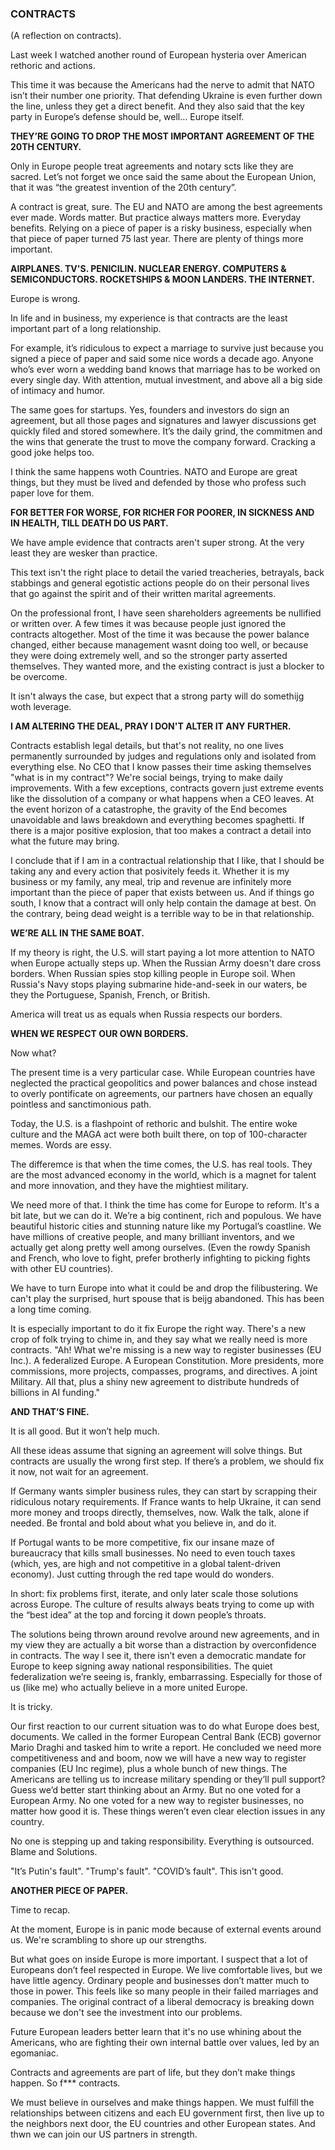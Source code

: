 ### CONTRACTS

(A reflection on contracts).

Last week I watched another round of European hysteria over American rethoric and actions.

This time it was because the Americans had the nerve to admit that NATO isn’t their number one priority. That defending Ukraine is even further down the line, unless they get a direct benefit. And they also said that the key party in Europe’s defense should be, well… Europe itself.

**THEY’RE GOING TO DROP THE MOST IMPORTANT AGREEMENT OF THE 20TH CENTURY.**

Only in Europe people treat agreements and notary scts like they are sacred. Let’s not forget we once said the same about the European Union, that it was “the greatest invention of the 20th century”.

A contract is great, sure. The EU and NATO are among the best agreements ever made. Words matter. But practice always matters more. Everyday benefits. Relying on a piece of paper is a risky business, especially when that piece of paper turned 75 last year. There are plenty of things more important.

**AIRPLANES. TV'S. PENICILIN. NUCLEAR ENERGY. COMPUTERS & SEMICONDUCTORS. ROCKETSHIPS & MOON LANDERS. THE INTERNET.**

Europe is wrong.

In life and in business, my experience is that contracts are the least important part of a long relationship. 

For example, it’s ridiculous to expect a marriage to survive just because you signed a piece of paper and said some nice words a decade ago. Anyone who’s ever worn a wedding band knows that marriage has to be worked on every single day. With attention, mutual investment, and above all a big side of intimacy and humor.

The same goes for startups. Yes, founders and investors do sign an agreement, but all those pages and signatures and lawyer discussions get quickly filed and stored somewhere. It’s the daily grind, the commitmen and the wins that generate the trust to move the company forward. Cracking a good joke helps too. 

I think the same happens woth Countries. NATO and Europe are great things, but they must be lived and defended by those who profess such paper love for them.

**FOR BETTER FOR WORSE, FOR RICHER FOR POORER, IN SICKNESS AND IN HEALTH, TILL DEATH DO US PART.**

We have ample evidence that contracts aren't super strong. At the very least they are wesker than practice.

This text isn't the right place to detail the varied treacheries, betrayals, back stabbings and general egotistic actions people do on their personal lives that go against the spirit and of their written marital agreements.

On the professional front, I have seen shareholders agreements be nullified or written over. A few times it was because people just ignored the contracts altogether. Most of the time it was because the power balance changed, either because management wasnt doing too well, or because they were doing extremely well, and so the stronger party asserted themselves. They wanted more, and the existing contract is just a blocker to be overcome.

It isn't always the case, but expect that a strong party will do somethijg woth leverage.

**I AM ALTERING THE DEAL, PRAY I DON'T ALTER IT ANY FURTHER.**

Contracts establish legal details, but that's not reality, no one lives permanently surrounded by judges and regulations only and isolated from everything else. No CEO that I know passes their time asking themselves "what is in my contract"? We're social beings, trying to make daily improvements. With a few exceptions, contracts govern just extreme events like the dissolution of a company or what happens when a CEO leaves. At the event horizon of a catastrophe, the gravity of the End becomes unavoidable and laws breakdown and everything becomes spaghetti. If there is a major positive explosion, that too makes a contract a detail into what the future may bring.

I conclude that if I am in a contractual relationship that I like, that I should be taking any and every action that posivitely feeds it. Whether it is my business or my family, any meal, trip and revenue are infinitely more important than the piece of paper that exists between us. And if things go south, I know that a contract will only help contain the damage at best. On the contrary, being dead weight is a terrible way to be in that relationship.

**WE’RE ALL IN THE SAME BOAT.**

If my theory is right, the U.S. will start paying a lot more attention to NATO when Europe actually steps up. When the Russian Army doesn't dare cross borders. When Russian spies stop killing people in Europe soil. When Russia's Navy stops playing submarine hide-and-seek in our waters, be they the Portuguese, Spanish, French, or British.

America will treat us as equals when Russia respects our borders.

**WHEN WE RESPECT OUR OWN BORDERS.**

Now what?

The present time is a very particular case. While European countries have neglected the practical geopolitics and power balances and chose instead to overly pontificate on agreements, our partners have chosen an equally pointless and sanctimonious path.

Today, the U.S. is a flashpoint of rethoric and bulshit. The entire woke culture and the MAGA act were both built there, on top of 100-character memes. Words are essy.

The differemce is that when the time comes, the U.S. has real tools. They are the most advanced economy in the world, which is a magnet for talent and more innovation, and they have the mightiest military.

We need more of that. I think the time has come for Europe to reform. It's a bit late, but we can do it. We’re a big continent, rich and populous. We have beautiful historic cities and stunning nature like my Portugal’s coastline. We have millions of creative people, and many brilliant inventors, and we actually get along pretty well among ourselves. (Even the rowdy Spanish and French, who love to fight, prefer brotherly infighting to picking fights with other EU countries).

We have to turn Europe into what it could be and drop the filibustering. We can't play the surprised, hurt spouse that is beijg abandoned. This has been a long time coming.

It is especially important to do it fix Europe the right way. There's a new crop of folk trying to chime in, and they say what we really need is more contracts. "Ah! What we're missing is a new way to register businesses (EU Inc.). A federalized Europe. A European Constitution. More presidents, more commissions, more projects, compasses, programs, and directives. A joint Military. All that, plus a shiny new agreement to distribute hundreds of billions in AI funding."

**AND THAT’S FINE.**

It is all good. But it won’t help much.

All these ideas assume that signing an agreement will solve things. But contracts are usually the wrong first step. If there’s a problem, we should fix it now, not wait for an agreement.

If Germany wants simpler business rules, they can start by scrapping their ridiculous notary requirements. If France wants to help Ukraine, it can send more money and troops directly, themselves, now. Walk the talk, alone if needed. Be frontal and bold about what you believe in, and do it. 

If Portugal wants to be more competitive, fix our insane maze of bureaucracy that kills small businesses. No need to even touch taxes (which, yes, are high and not competitive in a global talent-driven economy). Just cutting through the red tape would do wonders.

In short: fix problems first, iterate, and only later scale those solutions across Europe. The culture of results always beats trying to come up with the “best idea” at the top and forcing it down people’s throats.

The solutions being thrown around revolve around new agreements, and in my view they are actually a bit worse than a distraction by overconfidence in contracts. The way I see it, there isn’t even a democratic mandate for Europe to keep signing away national responsibilities. The quiet federalization we’re seeing is, frankly, embarrassing. Especially for those of us (like me) who actually believe in a more united Europe.

It is tricky.

Our first reaction to our current situation was to do what Europe does best, documents. We called in the former European Central Bank (ECB) governor Mario Draghi and tasked him to write a report. He concluded we need more competitiveness and and boom, now we will have a new way to register companies (EU Inc regime), plus a whole bunch of new things. The Americans are telling us to increase military spending or they’ll pull support? Guess we’d better start thinking about an Army. But no one voted for a European Army. No one voted for a new way to register businesses, no matter how good it is. These things weren’t even clear election issues in any country. 

No one is stepping up and taking responsibility. Everything is outsourced. Blame and Solutions. 

"It’s Putin's fault". "Trump's fault". "COVID’s fault". This isn't good.

**ANOTHER PIECE OF PAPER.**

Time to recap. 

At the moment, Europe is in panic mode because of external events around us. We're scrambling to shore up our strengths.

But what goes on inside Europe is more important. I suspect that a lot of Europeans don’t feel respected in Europe. We live comfortable lives, but we have little agency. Ordinary people and businesses don’t matter much to those in power. This feels like so many people in their failed marriages and companies. The original contract of a liberal democracy is breaking down because we don't see the investment into our problems.

Future European leaders better learn that it's no use whining about the Americans, who are fighting their own internal battle over values, led by an egomaniac. 

Contracts and agreements are part of life, but they don’t make things happen. So f*** contracts. 

We must believe in ourselves and make things happen. We must fulfill the relationships between citizens and each EU government first, then live up to the neighbors next door, the EU countries and other European states. And thwn we can join our US partners in strength.
